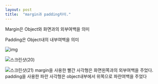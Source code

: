```yaml
---
layout: post
title:  "margin과 padding차이."
---
```


Margin은 Object와 화면과의 외부여백을 의미

Padding은 Object내의 내부여백을 의미 

![img](https://user-images.githubusercontent.com/72345833/135263544-0569028b-1cb8-46c8-9c9a-f0f2515a61c9.png)

![스크린샷(20)](https://user-images.githubusercontent.com/72345833/135264477-16df2c29-9b32-43b8-8c6f-e6a28759c2f1.png)

![스크린샷(21)](https://user-images.githubusercontent.com/72345833/135264486-4c1b8f64-0954-4d37-ae49-deb0ca59960e.png)
margin을 사용한 빨간 사각형은 화면왼쪽과의 외부여백을 주었다.
padding을 사용한 파란 사각형은 object내부에서 위쪽으로 파란여백을 주었다
